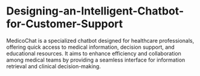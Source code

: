 # Designing-an-Intelligent-Chatbot-for-Customer-Support
MedicoChat is a specialized chatbot designed for healthcare professionals, offering quick access to medical information, decision support, and educational resources. It aims to enhance efficiency and collaboration among medical teams by providing a seamless interface for information retrieval and clinical decision-making.
